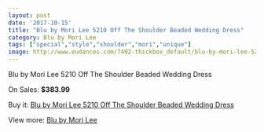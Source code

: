 ```yaml
---
layout: post
date: '2017-10-15'
title: "Blu by Mori Lee 5210 Off The Shoulder Beaded Wedding Dress"
category: Blu by Mori Lee
tags: ["special","style","shoulder","mori","unique"]
image: http://www.eudances.com/7492-thickbox_default/blu-by-mori-lee-5210-off-the-shoulder-beaded-wedding-dress.jpg
---
```

Blu by Mori Lee 5210 Off The Shoulder Beaded Wedding Dress

On Sales: **$383.99**
<a href="https://www.eudances.com/en/blu-by-mori-lee/2665-blu-by-mori-lee-5210-off-the-shoulder-beaded-wedding-dress.html"><amp-img layout="responsive" width="600" height="600" src="//www.eudances.com/7492-thickbox_default/blu-by-mori-lee-5210-off-the-shoulder-beaded-wedding-dress.jpg" alt="Blu by Mori Lee 5210 Off The Shoulder Beaded Wedding Dress 0" /></a>
<a href="https://www.eudances.com/en/blu-by-mori-lee/2665-blu-by-mori-lee-5210-off-the-shoulder-beaded-wedding-dress.html"><amp-img layout="responsive" width="600" height="600" src="//www.eudances.com/7497-thickbox_default/blu-by-mori-lee-5210-off-the-shoulder-beaded-wedding-dress.jpg" alt="Blu by Mori Lee 5210 Off The Shoulder Beaded Wedding Dress 1" /></a>
<a href="https://www.eudances.com/en/blu-by-mori-lee/2665-blu-by-mori-lee-5210-off-the-shoulder-beaded-wedding-dress.html"><amp-img layout="responsive" width="600" height="600" src="//www.eudances.com/7496-thickbox_default/blu-by-mori-lee-5210-off-the-shoulder-beaded-wedding-dress.jpg" alt="Blu by Mori Lee 5210 Off The Shoulder Beaded Wedding Dress 2" /></a>
<a href="https://www.eudances.com/en/blu-by-mori-lee/2665-blu-by-mori-lee-5210-off-the-shoulder-beaded-wedding-dress.html"><amp-img layout="responsive" width="600" height="600" src="//www.eudances.com/7495-thickbox_default/blu-by-mori-lee-5210-off-the-shoulder-beaded-wedding-dress.jpg" alt="Blu by Mori Lee 5210 Off The Shoulder Beaded Wedding Dress 3" /></a>
<a href="https://www.eudances.com/en/blu-by-mori-lee/2665-blu-by-mori-lee-5210-off-the-shoulder-beaded-wedding-dress.html"><amp-img layout="responsive" width="600" height="600" src="//www.eudances.com/7494-thickbox_default/blu-by-mori-lee-5210-off-the-shoulder-beaded-wedding-dress.jpg" alt="Blu by Mori Lee 5210 Off The Shoulder Beaded Wedding Dress 4" /></a>
<a href="https://www.eudances.com/en/blu-by-mori-lee/2665-blu-by-mori-lee-5210-off-the-shoulder-beaded-wedding-dress.html"><amp-img layout="responsive" width="600" height="600" src="//www.eudances.com/7493-thickbox_default/blu-by-mori-lee-5210-off-the-shoulder-beaded-wedding-dress.jpg" alt="Blu by Mori Lee 5210 Off The Shoulder Beaded Wedding Dress 5" /></a>

Buy it: [Blu by Mori Lee 5210 Off The Shoulder Beaded Wedding Dress](https://www.eudances.com/en/blu-by-mori-lee/2665-blu-by-mori-lee-5210-off-the-shoulder-beaded-wedding-dress.html "Blu by Mori Lee 5210 Off The Shoulder Beaded Wedding Dress")

View more: [Blu by Mori Lee](https://www.eudances.com/en/39-blu-by-mori-lee "Blu by Mori Lee")